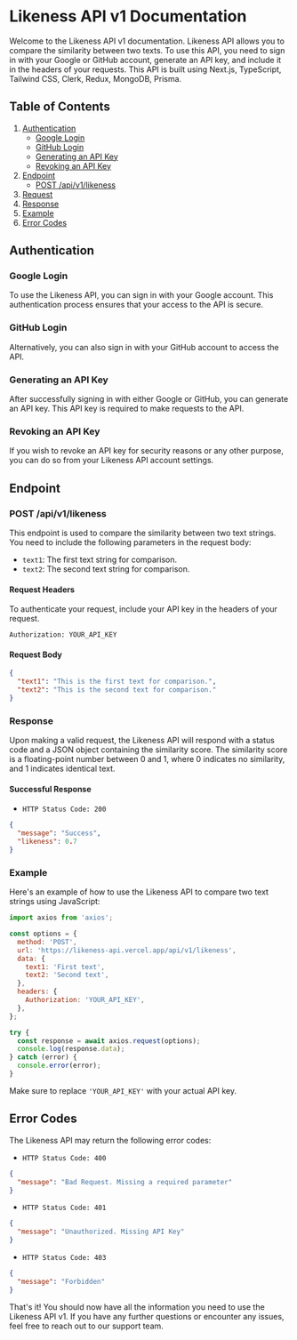 # Likeness API v1 Documentation

Welcome to the Likeness API v1 documentation. Likeness API allows you to compare the similarity between two texts. To use this API, you need to sign in with your Google or GitHub account, generate an API key, and include it in the headers of your requests. This API is built using Next.js, TypeScript, Tailwind CSS, Clerk, Redux, MongoDB, Prisma.

## Table of Contents

1. [Authentication](#authentication)
   - [Google Login](#google-login)
   - [GitHub Login](#github-login)
   - [Generating an API Key](#generating-an-api-key)
   - [Revoking an API Key](#revoking-an-api-key)
2. [Endpoint](#endpoint)
   - [POST /api/v1/likeness](#post-apiv1likeness)
3. [Request](#request)
4. [Response](#response)
5. [Example](#example)
6. [Error Codes](#error-codes)

## Authentication

### Google Login

To use the Likeness API, you can sign in with your Google account. This authentication process ensures that your access to the API is secure.

### GitHub Login

Alternatively, you can also sign in with your GitHub account to access the API.

### Generating an API Key

After successfully signing in with either Google or GitHub, you can generate an API key. This API key is required to make requests to the API.

### Revoking an API Key

If you wish to revoke an API key for security reasons or any other purpose, you can do so from your Likeness API account settings.

## Endpoint

### POST /api/v1/likeness

This endpoint is used to compare the similarity between two text strings. You need to include the following parameters in the request body:

- `text1`: The first text string for comparison.
- `text2`: The second text string for comparison.

#### Request Headers

To authenticate your request, include your API key in the headers of your request.

```http
Authorization: YOUR_API_KEY
```

#### Request Body

```json
{
  "text1": "This is the first text for comparison.",
  "text2": "This is the second text for comparison."
}
```

### Response

Upon making a valid request, the Likeness API will respond with a status code and a JSON object containing the similarity score. The similarity score is a floating-point number between 0 and 1, where 0 indicates no similarity, and 1 indicates identical text.

#### Successful Response

- `HTTP Status Code: 200`

```json
{
  "message": "Success",
  "likeness": 0.7
}
```

### Example

Here's an example of how to use the Likeness API to compare two text strings using JavaScript:

```javascript
import axios from 'axios';

const options = {
  method: 'POST',
  url: 'https://likeness-api.vercel.app/api/v1/likeness',
  data: {
    text1: 'First text',
    text2: 'Second text',
  },
  headers: {
    Authorization: 'YOUR_API_KEY',
  },
};

try {
  const response = await axios.request(options);
  console.log(response.data);
} catch (error) {
  console.error(error);
}
```

Make sure to replace `'YOUR_API_KEY'` with your actual API key.

## Error Codes

The Likeness API may return the following error codes:

- `HTTP Status Code: 400`

```json
{
  "message": "Bad Request. Missing a required parameter"
}
```

- `HTTP Status Code: 401`

```json
{
  "message": "Unauthorized. Missing API Key"
}
```

- `HTTP Status Code: 403`

```json
{
  "message": "Forbidden"
}
```

That's it! You should now have all the information you need to use the Likeness API v1. If you have any further questions or encounter any issues, feel free to reach out to our support team.
